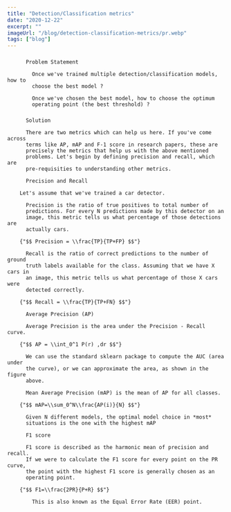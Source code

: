```yaml
---
title: "Detection/Classification metrics"
date: "2020-12-22"
excerpt: ""
imageUrl: "/blog/detection-classification-metrics/pr.webp"
tags: ["blog"]
---
```


### 
          Problem Statement

            Once we've trained multiple detection/classification models, how to
            choose the best model ?

            Once we've chosen the best model, how to choose the optimum
            operating point (the best threshold) ?

### 
          Solution

          There are two metrics which can help us here. If you've come across
          terms like AP, mAP and F-1 score in research papers, these are
          precisely the metrics that help us with the above mentioned
          problems. Let's begin by defining precision and recall, which are
          pre-requisities to understanding other metrics.

          Precision and Recall

        Let's assume that we've trained a car detector.

          Precision is the ratio of true positives to total number of
          predictions. For every N predictions made by this detector on an
          image, this metric tells us what percentage of those detections are
          actually cars.

        {"$$ Precision = \\frac{TP}{TP+FP} $$"}

          Recall is the ratio of correct predictions to the number of ground
          truth labels available for the class. Assuming that we have X cars in
          an image, this metric tells us what percentage of those X cars were
          detected correctly.

        {"$$ Recall = \\frac{TP}{TP+FN} $$"}

          Average Precision (AP)

          Average Precision is the area under the Precision - Recall curve.

        {"$$ AP = \\int_0^1 P(r) ,dr $$"}

          We can use the standard sklearn package to compute the AUC (area under
          the curve), or we can approximate the area, as shown in the figure
          above.

          Mean Average Precision (mAP) is the mean of AP for all classes.

        {"$$ mAP=\\sum_0^N\\frac{AP(i)}{N} $$"}

          Given N different models, the optimal model choice in *most*
          situations is the one with the highest mAP

          F1 score

          F1 score is described as the harmonic mean of precision and recall.
          If we were to calculate the F1 score for every point on the PR curve,
          the point with the highest F1 score is generally chosen as an
          operating point.

        {"$$ F1=\\frac{2PR}{P+R} $$"}

            This is also known as the Equal Error Rate (EER) point.